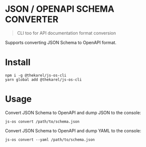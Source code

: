 # JSON / OPENAPI SCHEMA CONVERTER

> CLI too for API documentation format conversion

Supports converting JSON Schema to OpenAPI format.

# Install

```
npm i -g @thekarel/js-os-cli
yarn global add @thekarel/js-os-cli
```

# Usage

Convert JSON Schema to OpenAPI and dump JSON to the console:

```
js-os convert /path/to/schema.json
```

Convert JSON Schema to OpenAPI and dump YAML to the console:

```
js-os convert --yaml /path/to/schema.json
```
